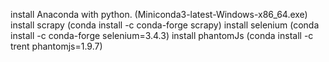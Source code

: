 install Anaconda with python. (Miniconda3-latest-Windows-x86_64.exe)
install scrapy (conda install -c conda-forge scrapy)
install selenium (conda install -c conda-forge selenium=3.4.3)
install phantomJs (conda install -c trent phantomjs=1.9.7)